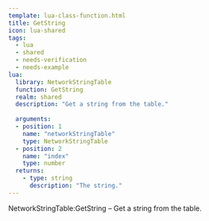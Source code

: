 ```yaml
---
template: lua-class-function.html
title: GetString
icon: lua-shared
tags:
  - lua
  - shared
  - needs-verification
  - needs-example
lua:
  library: NetworkStringTable
  function: GetString
  realm: shared
  description: "Get a string from the table."
  
  arguments:
  - position: 1
    name: "networkStringTable"
    type: NetworkStringTable
  - position: 2
    name: "index"
    type: number
  returns:
    - type: string
      description: "The string."
---
```


<div class="lua__search__keywords">
NetworkStringTable:GetString &#x2013; Get a string from the table.
</div>
